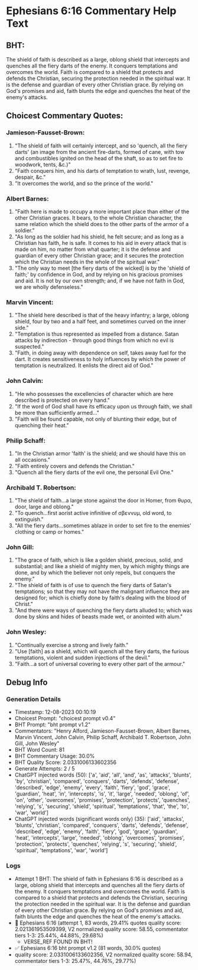 # Ephesians 6:16 Commentary Help Text

## BHT:
The shield of faith is described as a large, oblong shield that intercepts and quenches all the fiery darts of the enemy. It conquers temptations and overcomes the world. Faith is compared to a shield that protects and defends the Christian, securing the protection needed in the spiritual war. It is the defense and guardian of every other Christian grace. By relying on God's promises and aid, faith blunts the edge and quenches the heat of the enemy's attacks.

## Choicest Commentary Quotes:
### Jamieson-Fausset-Brown:
1. "The shield of faith will certainly intercept, and so 'quench, all the fiery darts' (an image from the ancient fire-darts, formed of cane, with tow and combustibles ignited on the head of the shaft, so as to set fire to woodwork, tents, &c.)"
2. "Faith conquers him, and his darts of temptation to wrath, lust, revenge, despair, &c."
3. "It overcomes the world, and so the prince of the world."

### Albert Barnes:
1. "Faith here is made to occupy a more important place than either of the other Christian graces. It bears, to the whole Christian character, the same relation which the shield does to the other parts of the armor of a soldier."
2. "As long as the soldier had his shield, he felt secure; and as long as a Christian has faith, he is safe. It comes to his aid in every attack that is made on him, no matter from what quarter; it is the defense and guardian of every other Christian grace; and it secures the protection which the Christian needs in the whole of the spiritual war."
3. "The only way to meet [the fiery darts of the wicked] is by the 'shield of faith;' by confidence in God, and by relying on his gracious promises and aid. It is not by our own strength; and, if we have not faith in God, we are wholly defenseless."

### Marvin Vincent:
1. "The shield here described is that of the heavy infantry; a large, oblong shield, four by two and a half feet, and sometimes curved on the inner side."
2. "Temptation is thus represented as impelled from a distance. Satan attacks by indirection - through good things from which no evil is suspected."
3. "Faith, in doing away with dependence on self, takes away fuel for the dart. It creates sensitiveness to holy influences by which the power of temptation is neutralized. It enlists the direct aid of God."

### John Calvin:
1. "He who possesses the excellencies of character which are here described is protected on every hand."
2. "If the word of God shall have its efficacy upon us through faith, we shall be more than sufficiently armed..."
3. "Faith will be found capable, not only of blunting their edge, but of quenching their heat."

### Philip Schaff:
1. "In the Christian armor 'faith' is the shield; and we should have this on all occasions."
2. "Faith entirely covers and defends the Christian."
3. "Quench all the fiery darts of the evil one, the personal Evil One."

### Archibald T. Robertson:
1. "The shield of faith...a large stone against the door in Homer, from θυρα, door, large and oblong." 
2. "To quench...first aorist active infinitive of σβεννυμ, old word, to extinguish." 
3. "All the fiery darts...sometimes ablaze in order to set fire to the enemies' clothing or camp or homes."

### John Gill:
1. "The grace of faith, which is like a golden shield, precious, solid, and substantial; and like a shield of mighty men, by which mighty things are done, and by which the believer not only repels, but conquers the enemy."
2. "The shield of faith is of use to quench the fiery darts of Satan's temptations; so that they may not have the malignant influence they are designed for; which is chiefly done by faith's dealing with the blood of Christ."
3. "And there were ways of quenching the fiery darts alluded to; which was done by skins and hides of beasts made wet, or anointed with alum."

### John Wesley:
1. "Continually exercise a strong and lively faith."
2. "Use [faith] as a shield, which will quench all the fiery darts, the furious temptations, violent and sudden injections of the devil."
3. "Faith...a sort of universal covering to every other part of the armour."


## Debug Info
### Generation Details
- Timestamp: 12-08-2023 00:10:19
- Choicest Prompt: "choicest prompt v0.4"
- BHT Prompt: "bht prompt v1.2"
- Commentators: "Henry Alford, Jamieson-Fausset-Brown, Albert Barnes, Marvin Vincent, John Calvin, Philip Schaff, Archibald T. Robertson, John Gill, John Wesley"
- BHT Word Count: 81
- BHT Commentary Usage: 30.0%
- BHT Quality Score: 2.0331006133602356
- Generate Attempts: 2 / 5
- ChatGPT injected words (50):
	['a', 'aid', 'all', 'and', 'as', 'attacks', 'blunts', 'by', 'christian', 'compared', 'conquers', 'darts', 'defends', 'defense', 'described', 'edge', 'enemy', 'every', 'faith', 'fiery', 'god', 'grace', 'guardian', 'heat', 'in', 'intercepts', 'is', 'it', 'large', 'needed', 'oblong', 'of', 'on', 'other', 'overcomes', 'promises', 'protection', 'protects', 'quenches', 'relying', 's', 'securing', 'shield', 'spiritual', 'temptations', 'that', 'the', 'to', 'war', 'world']
- ChatGPT injected words (significant words only) (35):
	['aid', 'attacks', 'blunts', 'christian', 'compared', 'conquers', 'darts', 'defends', 'defense', 'described', 'edge', 'enemy', 'faith', 'fiery', 'god', 'grace', 'guardian', 'heat', 'intercepts', 'large', 'needed', 'oblong', 'overcomes', 'promises', 'protection', 'protects', 'quenches', 'relying', 's', 'securing', 'shield', 'spiritual', 'temptations', 'war', 'world']

### Logs
- Attempt 1 BHT: The shield of faith in Ephesians 6:16 is described as a large, oblong shield that intercepts and quenches all the fiery darts of the enemy. It conquers temptations and overcomes the world. Faith is compared to a shield that protects and defends the Christian, securing the protection needed in the spiritual war. It is the defense and guardian of every other Christian grace. By relying on God's promises and aid, faith blunts the edge and quenches the heat of the enemy's attacks.
- 🔄 Ephesians 6:16 (attempt 1, 83 words, 29.41% quotes quality score: 2.021361953509399, V2 normalized quality score: 58.55, commentator tiers 1-3: 25.44%, 44.88%, 29.68%) 
	- VERSE_REF FOUND IN BHT!
- ✅ Ephesians 6:16 bht prompt v1.2 (81 words, 30.0% quotes)
- quality score: 2.0331006133602356, V2 normalized quality score: 58.94, commentator tiers 1-3: 25.47%, 44.76%, 29.77%)